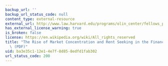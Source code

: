 ```yaml
---
backup_url: ''
backup_url_status_code: null
content_type: external-resource
external_url: http://www.law.harvard.edu/programs/olin_center/fellows_papers/pdf/Zhang_72.pdf
has_external_license_warning: true
is_broken: false
license: https://en.wikipedia.org/wiki/All_rights_reserved
title: "The Rise of Market Concentration and Rent Seeking in the Financial Sector\u2019\
  \ (PDF)"
uid: ba3e35c1-12e1-4e7f-8d85-8edfd1fab302
url_status_code: 200
---
```

